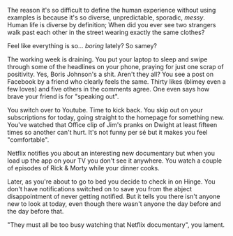 The reason it's so difficult to define the human experience without using examples is because it's so diverse, unpredictable, sporadic, _messy_. Human life is diverse by definition; When did you ever see two strangers walk past each other in the street wearing exactly the same clothes?

Feel like everything is so... _boring_ lately? So samey?

The working week is draining. You put your laptop to sleep and swipe through some of the headlines on your phone, praying for just one scrap of positivity. Yes, Boris Johnson's a shit. Aren't they all? You see a post on Facebook by a friend who clearly feels the same. Thirty likes (blimey even a few loves) and five others in the comments agree. One even says how brave your friend is for "speaking out".

You switch over to Youtube. Time to kick back. You skip out on your subscriptions for today, going straight to the homepage for something new. You've watched that Office clip of Jim's pranks on Dwight at least fifteen times so another can't hurt. It's not funny per sé but it makes you feel "comfortable".

Netflix notifies you about an interesting new documentary but when you load up the app on your TV you don't see it anywhere. You watch a couple of episodes of Rick & Morty while your dinner cooks.

Later, as you're about to go to bed you decide to check in on Hinge. You don't have notifications switched on to save you from the abject disappointment of never getting notified. But it tells you there isn't anyone new to look at today, even though there wasn't anyone the day before and the day before that.

"They must all be too busy watching that Netflix documentary", you lament.